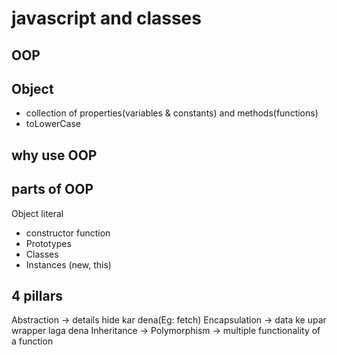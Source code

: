 # javascript and classes

## OOP 

## Object 
- collection of properties(variables & constants) and methods(functions)
- toLowerCase

## why use OOP

## parts of OOP
Object literal 

- constructor function 
- Prototypes
- Classes
- Instances (new, this)

## 4 pillars
Abstraction -> details hide kar dena(Eg: fetch)
Encapsulation -> data ke upar wrapper laga dena
Inheritance -> 
Polymorphism -> multiple functionality of a function
